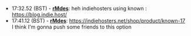 * <a id="17:32.52">17:32.52 (BST)</a> - __[rMdes](https://github.com/rMdes)__: heh indiehosters using known : https://blog.indie.host/
* <a id="17:41.12">17:41.12 (BST)</a> - __[rMdes](https://github.com/rMdes)__: https://indiehosters.net/shop/product/known-17 I think I'm gonna push some friends to this option
